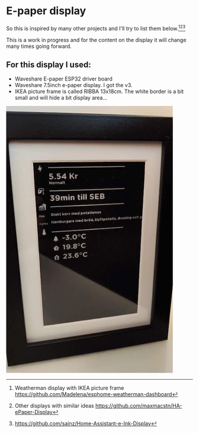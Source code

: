 # E-paper display 
So this is inspired by many other projects and I'll try to list them below.[^1][^2][^3]

This is a work in progress and for the content on the display it will change many times going forward. 


## For this display I used:

- Waveshare E-paper ESP32 driver board
- Waveshare 7.5inch e-paper display. I got the v3.   
- IKEA picture frame is called RIBBA 13x18cm. The white border is a bit small and will hide a bit display area... 




![e-paper display inside a IKEA picture frame](images-readme/epaper-display.jpeg?raw=true "Title")
[^1]: Weatherman display with IKEA picture frame
  https://github.com/Madelena/esphome-weatherman-dashboard
[^2]: Other displays with similar ideas
  https://github.com/maxmacstn/HA-ePaper-Display
[^3]: https://github.com/sainz/Home-Assistant-e-Ink-Display
